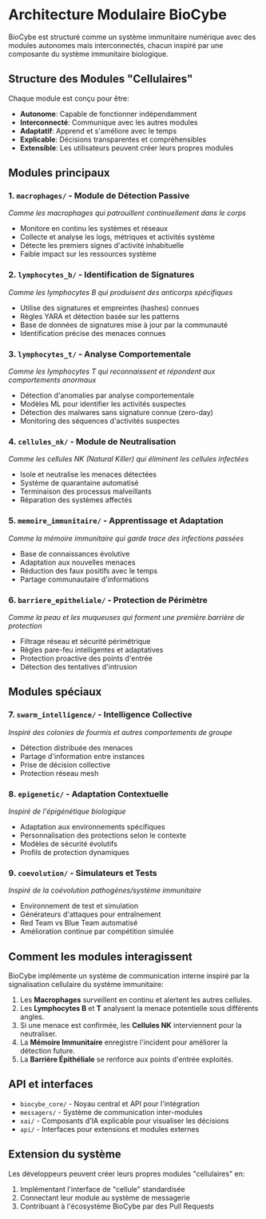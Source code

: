# Architecture Modulaire BioCybe

BioCybe est structuré comme un système immunitaire numérique avec des modules autonomes mais interconnectés, chacun inspiré par une composante du système immunitaire biologique.

## Structure des Modules "Cellulaires"

Chaque module est conçu pour être:
- **Autonome**: Capable de fonctionner indépendamment
- **Interconnecté**: Communique avec les autres modules
- **Adaptatif**: Apprend et s'améliore avec le temps
- **Explicable**: Décisions transparentes et compréhensibles
- **Extensible**: Les utilisateurs peuvent créer leurs propres modules

## Modules principaux

### 1. `macrophages/` - Module de Détection Passive
*Comme les macrophages qui patrouillent continuellement dans le corps*
- Monitore en continu les systèmes et réseaux
- Collecte et analyse les logs, métriques et activités système
- Détecte les premiers signes d'activité inhabituelle
- Faible impact sur les ressources système

### 2. `lymphocytes_b/` - Identification de Signatures
*Comme les lymphocytes B qui produisent des anticorps spécifiques*
- Utilise des signatures et empreintes (hashes) connues
- Règles YARA et détection basée sur les patterns
- Base de données de signatures mise à jour par la communauté
- Identification précise des menaces connues

### 3. `lymphocytes_t/` - Analyse Comportementale
*Comme les lymphocytes T qui reconnaissent et répondent aux comportements anormaux*
- Détection d'anomalies par analyse comportementale
- Modèles ML pour identifier les activités suspectes
- Détection des malwares sans signature connue (zero-day)
- Monitoring des séquences d'activités suspectes

### 4. `cellules_nk/` - Module de Neutralisation
*Comme les cellules NK (Natural Killer) qui éliminent les cellules infectées*
- Isole et neutralise les menaces détectées
- Système de quarantaine automatisé
- Terminaison des processus malveillants
- Réparation des systèmes affectés

### 5. `memoire_immunitaire/` - Apprentissage et Adaptation
*Comme la mémoire immunitaire qui garde trace des infections passées*
- Base de connaissances évolutive
- Adaptation aux nouvelles menaces
- Réduction des faux positifs avec le temps
- Partage communautaire d'informations

### 6. `barriere_epitheliale/` - Protection de Périmètre
*Comme la peau et les muqueuses qui forment une première barrière de protection*
- Filtrage réseau et sécurité périmétrique
- Règles pare-feu intelligentes et adaptatives
- Protection proactive des points d'entrée
- Détection des tentatives d'intrusion

## Modules spéciaux

### 7. `swarm_intelligence/` - Intelligence Collective
*Inspiré des colonies de fourmis et autres comportements de groupe*
- Détection distribuée des menaces
- Partage d'information entre instances
- Prise de décision collective
- Protection réseau mesh

### 8. `epigenetic/` - Adaptation Contextuelle
*Inspiré de l'épigénétique biologique*
- Adaptation aux environnements spécifiques
- Personnalisation des protections selon le contexte
- Modèles de sécurité évolutifs
- Profils de protection dynamiques

### 9. `coevolution/` - Simulateurs et Tests
*Inspiré de la coévolution pathogènes/système immunitaire*
- Environnement de test et simulation
- Générateurs d'attaques pour entraînement
- Red Team vs Blue Team automatisé
- Amélioration continue par compétition simulée

## Comment les modules interagissent

BioCybe implémente un système de communication interne inspiré par la signalisation cellulaire du système immunitaire:

1. Les **Macrophages** surveillent en continu et alertent les autres cellules.
2. Les **Lymphocytes B** et **T** analysent la menace potentielle sous différents angles.
3. Si une menace est confirmée, les **Cellules NK** interviennent pour la neutraliser.
4. La **Mémoire Immunitaire** enregistre l'incident pour améliorer la détection future.
5. La **Barrière Épithéliale** se renforce aux points d'entrée exploités.

## API et interfaces

- `biocybe_core/` - Noyau central et API pour l'intégration
- `messagers/` - Système de communication inter-modules
- `xai/` - Composants d'IA explicable pour visualiser les décisions
- `api/` - Interfaces pour extensions et modules externes

## Extension du système

Les développeurs peuvent créer leurs propres modules "cellulaires" en:
1. Implémentant l'interface de "cellule" standardisée
2. Connectant leur module au système de messagerie
3. Contribuant à l'écosystème BioCybe par des Pull Requests

